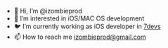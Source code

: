 - 👋 Hi, I’m @izombieprod
- 👀 I’m interested in iOS/MAC OS development
- 🐦 I’m currently working as iOS developer in [7devs](https://7devs.co/)
- 📫 How to reach me izombieprod@gmail.com

<!---
izombieprod/izombieprod is a ✨ special ✨ repository because its `README.md` (this file) appears on your GitHub profile.
You can click the Preview link to take a look at your changes.
--->
